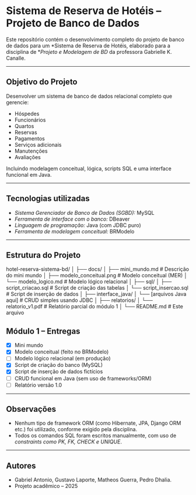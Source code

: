 # Sistema de Reserva de Hotéis – Projeto de Banco de Dados

Este repositório contém o desenvolvimento completo do projeto de banco de dados para um *Sistema de Reserva de Hotéis, elaborado para a disciplina de **Projeto e Modelagem de BD* da professora Gabrielle K. Canalle.

---

## Objetivo do Projeto

Desenvolver um sistema de banco de dados relacional completo que gerencie:

- Hóspedes
- Funcionários
- Quartos
- Reservas
- Pagamentos
- Serviços adicionais
- Manutenções
- Avaliações

Incluindo modelagem conceitual, lógica, scripts SQL e uma interface funcional em Java.

---

## Tecnologias utilizadas

- *Sistema Gerenciador de Banco de Dados (SGBD):* MySQL
- *Ferramenta de interface com o banco:* DBeaver
- *Linguagem de programação:* Java (com JDBC puro)
- *Ferramenta de modelagem conceitual:* BRModelo

---

## Estrutura do Projeto

hotel-reserva-sistema-bd/
│
├── docs/
│   ├── mini_mundo.md              # Descrição do mini mundo
│   ├── modelo_conceitual.png      # Modelo conceitual (MER)
│   └── modelo_logico.md           # Modelo lógico relacional
│
├── sql/
│   ├── script_criacao.sql         # Script de criação das tabelas
│   └── script_insercao.sql        # Script de inserção de dados
│
├── interface_java/
│   └── [arquivos Java aqui]       # CRUD simples usando JDBC
│
├── relatorios/
│   └── relatorio_v1.pdf           # Relatório parcial do módulo 1
│
└── README.md                      # Este arquivo

## Módulo 1 – Entregas

- [x] Mini mundo
- [x] Modelo conceitual (feito no BRModelo)
- [ ] Modelo lógico relacional (em produção)
- [x] Script de criação do banco (MySQL)
- [x] Script de inserção de dados fictícios
- [ ] CRUD funcional em Java (sem uso de frameworks/ORM)
- [ ] Relatório versão 1.0

---

## Observações

- Nenhum tipo de framework ORM (como Hibernate, JPA, Django ORM etc.) foi utilizado, conforme exigido pela disciplina.
- Todos os comandos SQL foram escritos manualmente, com uso de *constraints como PK, FK, CHECK e UNIQUE*.

---

## Autores

- Gabriel Antonio, Gustavo Laporte, Matheos Guerra, Pedro Dhalia.
- Projeto acadêmico – 2025
